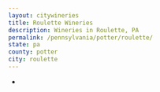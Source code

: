 ```yaml
---
layout: citywineries
title: Roulette Wineries
description: Wineries in Roulette, PA
permalink: /pennsylvania/potter/roulette/
state: pa
county: potter
city: roulette
---
```

-
